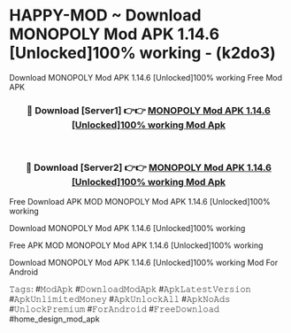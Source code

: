 # HAPPY-MOD ~ Download MONOPOLY Mod APK 1.14.6 [Unlocked]100% working - (k2do3)
Download MONOPOLY Mod APK 1.14.6 [Unlocked]100% working Free Mod APK

<div align="center">
<h3>🔴 Download [Server1] 👉👉 <a href="https://apk-comot.site?title=MONOPOLY_Mod_APK_1.14.6_[Unlocked]100%_working">MONOPOLY Mod APK 1.14.6 [Unlocked]100% working Mod Apk</a></h3><br>

<h3>🔴 Download [Server2] 👉👉 <a href="https://apk-comot.site?title=MONOPOLY_Mod_APK_1.14.6_[Unlocked]100%_working">MONOPOLY Mod APK 1.14.6 [Unlocked]100% working Mod Apk</a></h3>
</div>


Free Download APK MOD MONOPOLY Mod APK 1.14.6 [Unlocked]100% working

Download MONOPOLY Mod APK 1.14.6 [Unlocked]100% working 

Free APK MOD MONOPOLY Mod APK 1.14.6 [Unlocked]100% working 

Download MONOPOLY Mod APK 1.14.6 [Unlocked]100% working Mod For Android

𝚃𝚊𝚐𝚜: #𝙼𝚘𝚍𝙰𝚙𝚔 #𝙳𝚘𝚠𝚗𝚕𝚘𝚊𝚍𝙼𝚘𝚍𝙰𝚙𝚔 #𝙰𝚙𝚔𝙻𝚊𝚝𝚎𝚜𝚝𝚅𝚎𝚛𝚜𝚒𝚘𝚗 #𝙰𝚙𝚔𝚄𝚗𝚕𝚒𝚖𝚒𝚝𝚎𝚍𝙼𝚘𝚗𝚎𝚢 #𝙰𝚙𝚔𝚄𝚗𝚕𝚘𝚌𝚔𝙰𝚕𝚕 #𝙰𝚙𝚔𝙽𝚘𝙰𝚍𝚜 #𝚄𝚗𝚕𝚘𝚌𝚔𝙿𝚛𝚎𝚖𝚒𝚞𝚖 #𝙵𝚘𝚛𝙰𝚗𝚍𝚛𝚘𝚒𝚍 #𝙵𝚛𝚎𝚎𝙳𝚘𝚠𝚗𝚕𝚘𝚊𝚍 #home_design_mod_apk